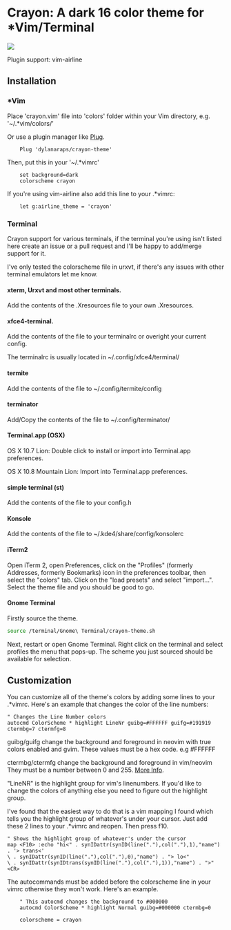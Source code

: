 # Crayon: A dark  16 color theme for *Vim/Terminal

![](https://github.com/dylanaraps/crayon-theme/)

Plugin support: vim-airline


## Installation

### *Vim

Place 'crayon.vim' file into 'colors' folder within your Vim directory, e.g. '~/.*vim/colors/'

Or use a plugin manager like [Plug](https://github.com/junegunn/vim-plug).

```VimL
	Plug 'dylanaraps/crayon-theme'
```

Then, put this in your '~/.*vimrc'

```VimL
	set background=dark
	colorscheme crayon
```

If you're using vim-airline also add this line to your .*vimrc:

```VimL
	let g:airline_theme = 'crayon'
```

### Terminal

Crayon support for various terminals, if the terminal you're using isn't listed here create an issue or a pull request and I'll be happy to add/merge support for it.

I've only tested the colorscheme file in urxvt, if there's any issues with other terminal emulators let me know.

#### xterm, Urxvt and most other terminals.
Add the contents of the .Xresources file to your own .Xresources.

#### xfce4-terminal.
Add the contents of the file to your terminalrc or overight your current config.

The terminalrc is usually located in ~/.config/xfce4/terminal/

#### termite
Add the contents of the file to ~/.config/termite/config

#### terminator
Add/Copy the contents of the file to ~/.config/terminator/

#### Terminal.app (OSX)
OS X 10.7 Lion: Double click to install or import into Terminal.app preferences.

OS X 10.8 Mountain Lion: Import into Terminal.app preferences.

#### simple terminal (st)
Add the contents of the file to your config.h

#### Konsole
Add the contents of the file to ~/.kde4/share/config/konsolerc

#### iTerm2
Open iTerm 2, open Preferences, click on the "Profiles" (formerly Addresses, formerly Bookmarks) icon in the preferences toolbar, then select the "colors" tab. Click on the "load presets" and select "import...". Select the theme file and you should be good to go.

#### Gnome Terminal
Firstly source the theme.

```Bash
source /terminal/Gnome\ Terminal/crayon-theme.sh
```

Next, restart or open Gnome Terminal. Right click on the terminal and select profiles the menu that pops-up. The scheme you just sourced should be available for selection.


## Customization
You can customize all of the theme's colors by adding some lines to your .*vimrc. Here's an example that changes the color of the line numbers:

```VimL
" Changes the Line Number colors
autocmd ColorScheme * highlight LineNr guibg=#FFFFFF guifg=#191919 ctermbg=7 ctermfg=8
```

guibg/guifg change the background and foreground in neovim with true colors enabled and gvim. These values must be a hex code. e.g #FFFFFF

ctermbg/ctermfg change the background and foreground in vim/neovim They must be a number between 0 and 255. [More Info](http://vim.wikia.com/wiki/Xterm256_color_names_for_console_Vim).

"LineNR" is the highlight group for vim's linenumbers. If you'd like to change the colors of anything else you need to figure out the highlight group.

I've found that the easiest way to do that is a vim mapping I found which tells you the highlight group of whatever's under your cursor. Just add these 2 lines to your .*vimrc and reopen. Then  press f10.

```VimL
" Shows the highlight group of whatever's under the cursor
map <F10> :echo "hi<" . synIDattr(synID(line("."),col("."),1),"name") . '> trans<'
\ . synIDattr(synID(line("."),col("."),0),"name") . "> lo<"
\ . synIDattr(synIDtrans(synID(line("."),col("."),1)),"name") . ">"<CR>
```

The autocommands must be added before the colorscheme line in your vimrc otherwise they won't work. Here's an example.

```VimL
	" This autocmd changes the background to #000000
 	autocmd ColorScheme * highlight Normal guibg=#000000 ctermbg=0

	colorscheme = crayon
```
